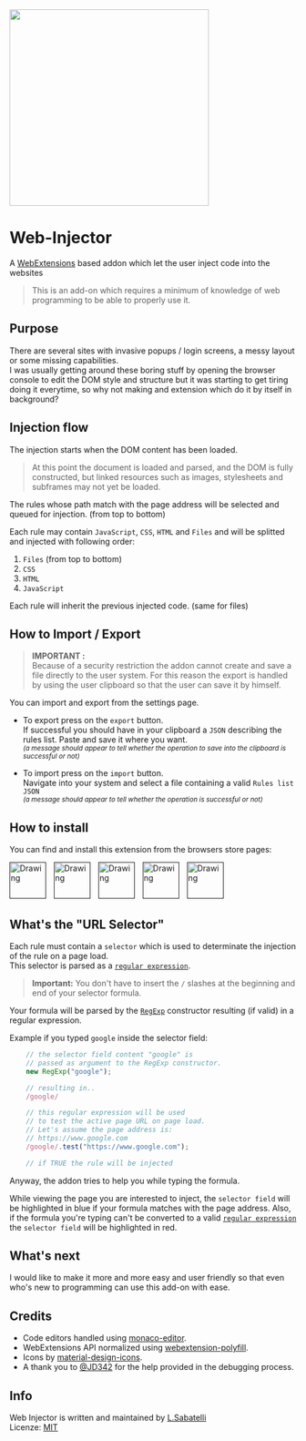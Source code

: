 <img src="http://www.spazioseme.com/wp-content/uploads/2016/08/work_in_progress-350x345.jpg" style="width: 350px; height: 345px;">

# Web-Injector
A [WebExtensions](https://developer.mozilla.org/en-US/Add-ons/WebExtensions) based addon which let the user inject code into the websites

> This is an add-on which requires a minimum of knowledge of web programming to be able to properly use it.

## Purpose

There are several sites with invasive popups / login screens, a messy layout or some missing capabilities.  
I was usually getting around these boring stuff by opening the browser console to edit the DOM style and structure but it was starting to get tiring doing it everytime, so why not making and extension which do it by itself in background?

## Injection flow

The injection starts when the DOM content has been loaded.  
>At this point the document is loaded and parsed, and the DOM is fully constructed, but linked resources such as images, stylesheets and subframes may not yet be loaded.

The rules whose path match with the page address will be selected and queued for injection. (from top to bottom) 

Each rule may contain `JavaScript`, `CSS`,  `HTML` and `Files` and will be splitted and injected with following order:  

 1. `Files` (from top to bottom) 
 2. `CSS` 
 3. `HTML`
 4. `JavaScript`

Each rule will inherit the previous injected code. (same for files)  


## How to Import / Export

>**IMPORTANT :**   
Because of a security restriction the addon cannot create and save a file directly to the user system. For this reason the export is handled by using the user clipboard so that the user can save it by himself.  

You can import and export from the settings page.  

- To export press on the `export` button.  
If successful you should have in your clipboard a `JSON` describing the rules list. Paste and save it where you want.  
*<small>(a message should appear to tell whether the operation to save into the clipboard is successful or not)</small>*  


 - To import press on the `import` button.  
 Navigate into your system and select a file containing a valid `Rules list JSON`  
*<small>(a message should appear to tell whether the operation is successful or not)</small>*  

## How to install

You can find and install this extension from the browsers store pages:

[<img title="Firefox" src="https://static.miniclipcdn.com/layout/icons/browsers/firefox_64x64.png" alt="Drawing" style="width: 64px; margin-right:10px"/>]()
[<img title="Chrome" src="https://static.miniclipcdn.com/layout/icons/browsers/chrome_64x64.png" alt="Drawing" style="width: 64px; margin-right:10px"/>]()
[<img title="Opera" src="https://static.miniclipcdn.com/layout/icons/browsers/opera_64x64.png" alt="Drawing" style="width: 64px; margin-right:10px"/>]()
[<img title="Edge" src="https://static.miniclipcdn.com/layout/icons/browsers/edge_64x64.png" alt="Drawing" style="width: 64px; margin-right:10px"/>]()
[<img title="Safari" src="https://static.miniclipcdn.com/layout/icons/browsers/safari_64x64.png" alt="Drawing" style="width: 64px; margin-right:10px"/>]()

## What's the "URL Selector"

Each rule must contain a `selector` which is used to determinate the injection of the rule on a page load.  
This selector is parsed as a [`regular expression`][1].  

> **Important:**
> You don't have to insert the `/` slashes at the beginning and end of your selector formula.  

Your formula will be parsed by the [`RegExp`][1] constructor resulting (if valid) in a regular expression. 

Example if you typed `google` inside the selector field:  

```javascript
    // the selector field content "google" is
    // passed as argument to the RegExp constructor.
    new RegExp("google");

    // resulting in..
    /google/

    // this regular expression will be used  
    // to test the active page URL on page load.
    // Let's assume the page address is:
    // https://www.google.com
    /google/.test("https://www.google.com");

    // if TRUE the rule will be injected

```  

Anyway, the addon tries to help you while typing the formula.  

While viewing the page you are interested to inject, the `selector field` will be highlighted in blue if your formula matches with the page address. Also, if the formula you're typing can't be converted to a valid [`regular expression`][1] the `selector field` will be highlighted in red. 

[1]: https://developer.mozilla.org/en-US/docs/Web/JavaScript/Reference/Global_Objects/RegExp

## What's next 

I would like to make it more and more easy and user friendly so that even who's new to programming can use this add-on with ease.

## Credits

- Code editors handled using [monaco-editor](https://github.com/Microsoft/monaco-editor).
- WebExtensions API normalized using [webextension-polyfill](https://github.com/mozilla/webextension-polyfill).
- Icons by [material-design-icons](https://github.com/google/material-design-icons).
- A thank you to [@JD342](https://github.com/JD342) for the help provided in the debugging process.

## Info

Web Injector is written and maintained by [L.Sabatelli](https://github.com/Lor-Saba)  
Licenze: [MIT](http://opensource.org/licenses/MIT)
